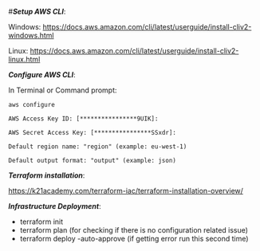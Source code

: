 #_**Setup AWS CLI**_:

Windows:
https://docs.aws.amazon.com/cli/latest/userguide/install-cliv2-windows.html

Linux:
https://docs.aws.amazon.com/cli/latest/userguide/install-cliv2-linux.html


_**Configure AWS CLI**_:

In Terminal or Command prompt:


 `aws configure`

 `AWS Access Key ID: [****************9UIK]:`

 `AWS Secret Access Key: [****************SSxdr]:`

 `Default region name: "region" (example: eu-west-1)`

 `Default output format: "output" (example: json)`


_**Terraform installation**_:

https://k21academy.com/terraform-iac/terraform-installation-overview/


_**Infrastructure Deployment**_:

- terraform init
- terraform plan (for checking if there is no configuration related issue)
- terraform deploy -auto-approve (if getting error run this second time)


